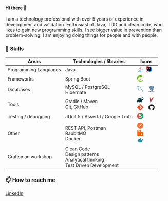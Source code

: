 #### Hi there 👋
I am a technology professional with over 5 years of
experience in development and validation. Enthusiast
of Java, TDD and clean code, who likes to gain new
programming skills. I see bigger value in prevention
than problem-solving. I am enjoying doing things for
people and with people.

### 🔨 Skills
| Areas                 | Technologies / libraries                                                                 | Icons                                                                                                                                                                                                                                                                                                                                                                                                                                                                                                                                                                                                  |
|-----------------------|------------------------------------------------------------------------------------------|--------------------------------------------------------------------------------------------------------------------------------------------------------------------------------------------------------------------------------------------------------------------------------------------------------------------------------------------------------------------------------------------------------------------------------------------------------------------------------------------------------------------------------------------------------------------------------------------------------|
| Programming Languages | Java                                                                                     | <img src="https://github.com/devicons/devicon/blob/master/icons/java/java-original.svg" title="Java" alt="Java" width="20" height="20"/>&nbsp; <img src="https://github.com/devicons/devicon/blob/master/icons/intellij/intellij-original.svg" title="Intellij" alt="Intellij" width="20" height="20"/>&nbsp;                                                                                                                                                                                                                                                                                          |
| Frameworks            | Spring Boot                                                                              | <img src="https://github.com/devicons/devicon/blob/master/icons/spring/spring-original.svg" title="Spring" alt="Spring" width="20" height="20"/>&nbsp;                                                                                                                                                                                                                                                                                                                                                                                                                                                 |
| Databases             | MySQL /  PostgreSQL </br>  Hibernate                                                     | <img src="https://github.com/devicons/devicon/blob/master/icons/mysql/mysql-original.svg" title="MySQL"  alt="MySQL" width="20" height="20"/>&nbsp; &nbsp; <img src="https://github.com/devicons/devicon/blob/master/icons/postgresql/postgresql-original-wordmark.svg" title="PostgreSQL" alt="PostgreSQL" width="20" height="20"/>&nbsp;  <br/>                                                                                                                                                                                                                                                           |
| Tools                 | Gradle / Maven  </br> Git, GitHub                                                        | <img src="https://github.com/devicons/devicon/blob/master/icons/gradle/gradle-original.svg" title="gradle" alt="" width="20" height="20"/>&nbsp; &nbsp; <img src="https://github.com/devicons/devicon/blob/master/icons/maven/maven-original.svg" title="maven" alt="" width="20" height="20"/>&nbsp; </br>  <img src="https://github.com/devicons/devicon/blob/master/icons/git/git-original.svg" title="GIT" alt="Git" width="20" height="20"/>&nbsp; &nbsp; <img src="https://github.com/devicons/devicon/blob/master/icons/github/github-original.svg" title="GitHub" alt="" width="20" height="20"/>&nbsp; | 
| Testing / debugging   | JUnit 5 / AssertJ / Google Truth                                                         | <img src="https://github.com/devicons/devicon/blob/master/icons/junit/junit-original.svg" title="jUnit" alt="" width="20" height="20"/>&nbsp;                                                                                                                                                                                                                                                                                                                                                                                                                                                          |
| Other                 | REST API, Postman </br> RabbitMQ </br> Docker                                            | <img src="https://github.com/devicons/devicon/blob/master/icons/postman/postman-original.svg" title="Postman" alt="" width="20" height="20"/>&nbsp; </br> <img src="https://github.com/devicons/devicon/blob/master/icons/rabbitmq/rabbitmq-original.svg" title="rabbitMQ" alt="" width="20" height="20"/>&nbsp;  </br> <img src="https://github.com/devicons/devicon/blob/master/icons/docker/docker-original.svg" title="docker" alt="" width="20" height="20"/>&nbsp;                                                                                                                               |
| Craftsman workshop    | Clean Code </br> Design patterns </br> Analytical thinking </br> Test Driven Development |                                                                                                                                                                                                                                                                                                                                                                                                                                                                                                                                                                                                        |


### 📫 How to reach me
[LinkedIn](https://www.linkedin.com/in/joanna-szczesna/)
